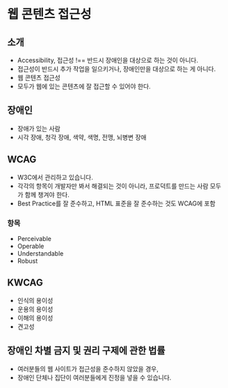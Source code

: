 # 웹 콘텐츠 접근성

## 소개

- Accessibility, 접근성 !== 반드시 장애인을 대상으로 하는 것이 아니다.
- 접근성이 반드시 추가 작업을 일으키거나, 장애인만을 대상으로 하는 게 아니다.
- 웹 콘텐츠 접근성
- 모두가 웹에 있는 콘텐츠에 잘 접근할 수 있어야 한다.

## 장애인

- 장애가 있는 사람
- 시각 장애, 청각 장애, 색약, 색명, 전맹, 뇌병변 장애

## WCAG

- W3C에서 관리하고 있습니다.
- 각각의 항목이 개발자만 봐서 해결되는 것이 아니라, 프로덕트를 만드는 사람 모두가 함께 챙겨야 한다.
- Best Practice를 잘 준수하고, HTML 표준을 잘 준수하는 것도 WCAG에 포함

### 항목

- Perceivable
- Operable
- Understandable
- Robust

## KWCAG

- 인식의 용이성
- 운용의 용이성
- 이해의 용이성
- 견고성

## 장애인 차별 금지 및 권리 구제에 관한 법률

- 여러분들의 웹 사이트가 접근성을 준수하지 않았을 경우,
- 장애인 단체나 집단이 여러분들에게 진정을 넣을 수 있습니다.
